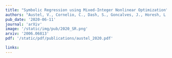 ```yaml
---
title: "Symbolic Regression using Mixed-Integer Nonlinear Optimization"
authors: "Austel, V., Cornelio, C., Dash, S., Goncalves, J., Horesh, L., **Josephson, T. R.**, Megiddo, N."
pub_date: '2020-06-11'
journal: 'arXiv'
image: '/static/img/pub/2020_SR.png'
arxiv: '2006.06813'
pdf: '/static/pdf/publications/austel_2020.pdf'

links:
---
```

